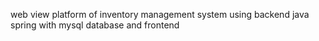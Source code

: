 web view platform of inventory management system using backend java spring with mysql database and frontend 
